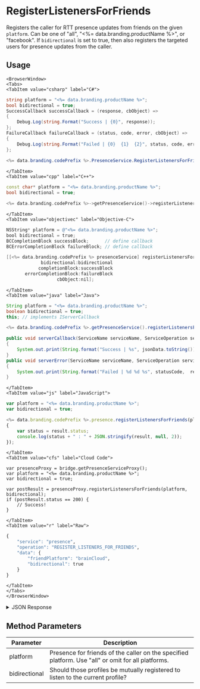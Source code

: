 # RegisterListenersForFriends

Registers the caller for RTT presence updates from friends on the given `platform`. Can be one of "all", "<%= data.branding.productName %>", or "facebook". If `bidirectional` is set to true, then also registers the targeted users for presence updates from the caller.

<PartialServop service_name="presence" operation_name="REGISTER_LISTENERS_FOR_FRIENDS" />

## Usage

```mdx-code-block
<BrowserWindow>
<Tabs>
<TabItem value="csharp" label="C#">
```

```csharp
string platform = "<%= data.branding.productName %>";
bool bidirectional = true;
SuccessCallback successCallback = (response, cbObject) =>
{
    Debug.Log(string.Format("Success | {0}", response));
};
FailureCallback failureCallback = (status, code, error, cbObject) =>
{
    Debug.Log(string.Format("Failed | {0}  {1}  {2}", status, code, error));
};
    
<%= data.branding.codePrefix %>.PresenceService.RegisterListenersForFriends(platform, bidirectional, successCallback, failureCallback);
```

```mdx-code-block
</TabItem>
<TabItem value="cpp" label="C++">
```

```cpp
const char* platform = "<%= data.branding.productName %>";
bool bidirectional = true;

<%= data.branding.codePrefix %>->getPresenceService()->registerListenersForFriends(platform, bidirectional, this);
```

```mdx-code-block
</TabItem>
<TabItem value="objectivec" label="Objective-C">
```

```objectivec
NSString* platform = @"<%= data.branding.productName %>";
bool bidirectional = true;
BCCompletionBlock successBlock;      // define callback
BCErrorCompletionBlock failureBlock; // define callback

[[<%= data.branding.codePrefix %> presenceService] registerListenersForFriends:platform
             bidirectional:bidirectional
            completionBlock:successBlock
       errorCompletionBlock:failureBlock
                   cbObject:nil];
```

```mdx-code-block
</TabItem>
<TabItem value="java" label="Java">
```

```java
String platform = "<%= data.branding.productName %>";
boolean bidirectional = true;
this; // implements IServerCallback

<%= data.branding.codePrefix %>.getPresenceService().registerListenersForFriends(platform, bidirectional, this);

public void serverCallback(ServiceName serviceName, ServiceOperation serviceOperation, JSONObject jsonData)
{
    System.out.print(String.format("Success | %s", jsonData.toString()));
}
public void serverError(ServiceName serviceName, ServiceOperation serviceOperation, int statusCode, int reasonCode, String jsonError)
{
    System.out.print(String.format("Failed | %d %d %s", statusCode,  reasonCode, jsonError.toString()));
}
```

```mdx-code-block
</TabItem>
<TabItem value="js" label="JavaScript">
```

```javascript
var platform = "<%= data.branding.productName %>";
var bidirectional = true;

<%= data.branding.codePrefix %>.presence.registerListenersForFriends(platform, bidirectional, result =>
{
	var status = result.status;
	console.log(status + " : " + JSON.stringify(result, null, 2));
});
```

```mdx-code-block
</TabItem>
<TabItem value="cfs" label="Cloud Code">
```

```cfscript
var presenceProxy = bridge.getPresenceServiceProxy();
var platform = "<%= data.branding.productName %>";
var bidirectional = true;

var postResult = presenceProxy.registerListenersForFriends(platform, bidirectional);
if (postResult.status == 200) {
    // Success!
}
```

```mdx-code-block
</TabItem>
<TabItem value="r" label="Raw">
```

```r
{
	"service": "presence",
	"operation": "REGISTER_LISTENERS_FOR_FRIENDS",
	"data": {
		"friendPlatform": "brainCloud",
		"bidirectional": true
	}
}
```

```mdx-code-block
</TabItem>
</Tabs>
</BrowserWindow>
```

<details>
<summary>JSON Response</summary>

```json
{
 "data": {
  "presence": [
   {
    "user": {
     "id": <%= data.example.profileId %>,
     "name": "",
     "pic": null,
     "cxs": [
      "22284:fb416888-e76d-425d-a06d-a5529bdba8d9:"
     ]
    },
    "online": true,
    "summaryFriendData": {},
    "activity": {
     "LOCATION": "POKER_TABLE",
     "STATUS": "PLAYING_GAME"
    }
   }
  ]
 },
 "status": 200
}
```
</details>

## Method Parameters
Parameter | Description
--------- | -----------
platform | Presence for friends of the caller on the specified platform. Use "all" or omit for all platforms. 
bidirectional | Should those profiles be mutually registered to listen to the current profile?


